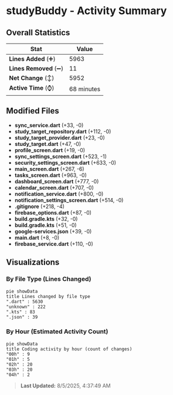 # studyBuddy - Activity Summary 

## Overall Statistics

| Stat                   | Value                                                             |
| ---------------------- | ----------------------------------------------------------------- |
| **Lines Added** (➕)   | 5963                                          |
| **Lines Removed** (➖) | 11                                        |
| **Net Change** (↕)    | 5952                |
| **Active Time** (⌚)   | 68 minutes |


## Modified Files
- **sync_service.dart** (+33, -0)
- **study_target_repository.dart** (+112, -0)
- **study_target_provider.dart** (+23, -0)
- **study_target.dart** (+47, -0)
- **profile_screen.dart** (+19, -0)
- **sync_settings_screen.dart** (+523, -1)
- **security_settings_screen.dart** (+633, -0)
- **main_screen.dart** (+267, -6)
- **tasks_screen.dart** (+963, -0)
- **dashboard_screen.dart** (+777, -0)
- **calendar_screen.dart** (+707, -0)
- **notification_service.dart** (+800, -0)
- **notification_settings_screen.dart** (+514, -0)
- **.gitignore** (+218, -4)
- **firebase_options.dart** (+87, -0)
- **build.gradle.kts** (+32, -0)
- **build.gradle.kts** (+51, -0)
- **google-services.json** (+39, -0)
- **main.dart** (+8, -0)
- **firebase_service.dart** (+110, -0)

## Visualizations

### By File Type (Lines Changed)

```mermaid
pie showData
title Lines changed by file type
".dart" : 5630
"unknown" : 222
".kts" : 83
".json" : 39
```

### By Hour (Estimated Activity Count)

```mermaid
pie showData
title Coding activity by hour (count of changes)
"00h" : 9
"01h" : 5
"02h" : 20
"03h" : 20
"04h" : 2
```


> **Last Updated:** 8/5/2025, 4:37:49 AM